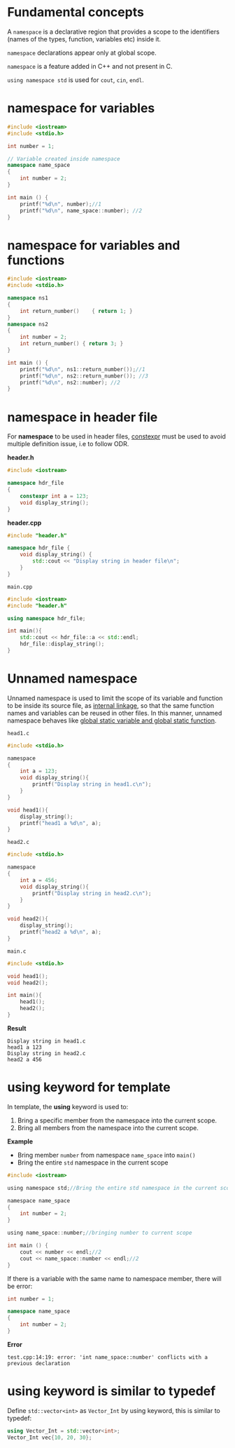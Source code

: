 # Fundamental concepts

A ``namespace`` is a declarative region that provides a scope to the identifiers (names of the types, function, variables etc) inside it.

``namespace`` declarations appear only at global scope.

``namespace`` is a feature added in C++ and not present in C.

``using namespace std`` is used for ``cout``, ``cin``, ``endl``.

# namespace for variables

```cpp
#include <iostream>
#include <stdio.h>

int number = 1;

// Variable created inside namespace
namespace name_space
{
    int number = 2;
}

int main () {
    printf("%d\n", number);//1
    printf("%d\n", name_space::number); //2
}
```

# namespace for variables and functions

```cpp
#include <iostream>
#include <stdio.h>

namespace ns1
{
    int return_number()    { return 1; }
}
namespace ns2 
{
    int number = 2;
    int return_number() { return 3; }
}

int main () {
    printf("%d\n", ns1::return_number());//1
    printf("%d\n", ns2::return_number()); //3
    printf("%d\n", ns2::number); //2
}
```
# namespace in header file
For **namespace** to be used in header files, [constexpr](https://github.com/TranPhucVinh/Cplusplus/blob/master/Introduction/README.md#constexpr) must be used to avoid multiple definition issue, i.e to follow ODR.

**header.h**
```cpp
#include <iostream>

namespace hdr_file
{
    constexpr int a = 123;
    void display_string();
}
```

**header.cpp**
```cpp
#include "header.h"

namespace hdr_file {
    void display_string() {
        std::cout << "Display string in header file\n";
    }
}
```
``main.cpp``
```cpp
#include <iostream>
#include "header.h"

using namespace hdr_file;

int main(){
	std::cout << hdr_file::a << std::endl;
    hdr_file::display_string();
}
```
# Unnamed namespace

Unnamed namespace is used to limit the scope of its variable and function to be inside its source file, as [internal linkage](https://github.com/TranPhucVinh/C/blob/master/Introduction/Linkage.md#internal-linkage), so that the same function names and variables can be reused in other files. In this manner, unnamed namespace behaves like [global static variable and global static function](https://github.com/TranPhucVinh/C/blob/master/Introduction/Keywords/static.md#global-static-variable-and-static-function).

``head1.c``

```c
#include <stdio.h>

namespace
{
    int a = 123;
    void display_string(){
        printf("Display string in head1.c\n");
    }
}

void head1(){
    display_string();
    printf("head1 a %d\n", a);
}
```
``head2.c``
```c
#include <stdio.h>

namespace
{
    int a = 456;
	void display_string(){
		printf("Display string in head2.c\n");
	}
}

void head2(){
	display_string();
	printf("head2 a %d\n", a);
}
```
``main.c``
```c
#include <stdio.h>

void head1();
void head2();

int main(){
	head1();
	head2();
}
```
**Result**
```
Display string in head1.c
head1 a 123
Display string in head2.c
head2 a 456
```
# using keyword for template

In template, the **using** keyword is used to:
1. Bring a specific member from the namespace into the current scope.
2. Bring all members from the namespace into the current scope.

**Example**

* Bring member ``number`` from namespace ``name_space`` into ``main()``
* Bring the entire ``std`` namespace in the current scope

```c
#include <iostream>

using namespace std;//Bring the entire std namespace in the current scope

namespace name_space
{
    int number = 2;
}

using name_space::number;//bringing number to current scope

int main () {
    cout << number << endl;//2
    cout << name_space::number << endl;//2
}
```

If there is a variable with the same name to namespace member, there will be error:

```cpp
int number = 1;

namespace name_space
{
    int number = 2;
}
```

**Error**

```
test.cpp:14:19: error: 'int name_space::number' conflicts with a previous declaration
```
# using keyword is similar to typedef

Define ``std::vector<int>`` as ``Vector_Int`` by using keyword, this is similar to typedef:

```cpp
using Vector_Int = std::vector<int>;
Vector_Int vec{10, 20, 30};
```
